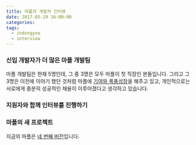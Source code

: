 ```yaml
---
title: 마플의 개발자 인터뷰
date: 2017-05-29 16:00:00
categories:
tags:
  - indongyoo
  - interview
---
```


### 신입 개발자가 더 많은 마플 개발팀

마플 개발팀은 현재 5명인데, 그 중 3명은 모두 마플이 첫 직장인 분들입니다. 그리고 그 3명은 이전에 이야기 했던 것처럼 마플에 [기여와 폭풍성장](https://marpple.github.io/2017/05/25/partialjs/)을 해주고 있고, 개인적으로는 서로에게 충분히 성공적인 채용이 이루어졌다고 생각하고 있습니다.

### 지원자와 함께 인터뷰를 진행하기


### 마플의 새 프로젝트

지금의 마플은 [네 번째 버전](http://www.marpple.com)입니다.